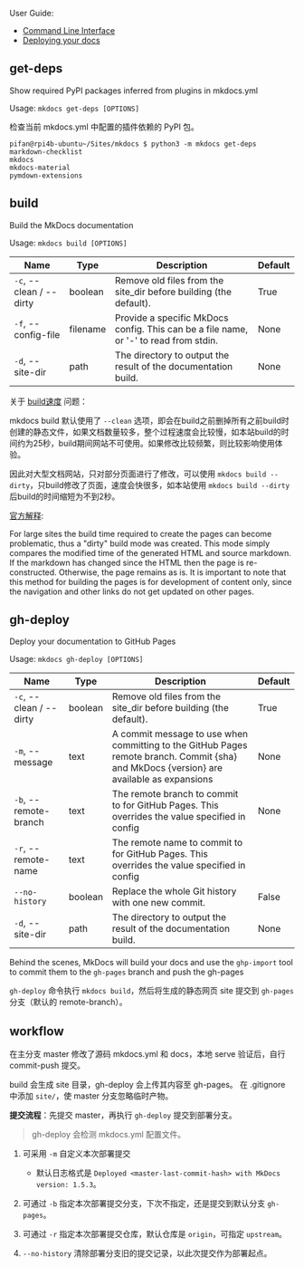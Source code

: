 
User Guide:

- [Command Line Interface](https://www.mkdocs.org/user-guide/cli/)
- [Deploying your docs](https://www.mkdocs.org/user-guide/deploying-your-docs/)

## get-deps

Show required PyPI packages inferred from plugins in mkdocs.yml

Usage: `mkdocs get-deps [OPTIONS]`

检查当前 mkdocs.yml 中配置的插件依赖的 PyPI 包。

```Shell
pifan@rpi4b-ubuntu~/Sites/mkdocs $ python3 -m mkdocs get-deps
markdown-checklist
mkdocs
mkdocs-material
pymdown-extensions
```

## build

Build the MkDocs documentation

Usage: `mkdocs build [OPTIONS]`

Name | Type | Description | Default
-----|------|-------------|--------
`-c`, --clean / --dirty | boolean | Remove old files from the site_dir before building (the default). | True
`-f`, --config-file | filename | Provide a specific MkDocs config. This can be a file name, or '-' to read from stdin. | None
`-d`, --site-dir | path | The directory to output the result of the documentation build. | None

关于 [build速度](http://hpc.ncpgr.cn/linux/086-mkdocs/#buildsu-du) 问题：

mkdocs build 默认使用了 `--clean` 选项，即会在build之前删掉所有之前build时创建的静态文件，如果文档数量较多，整个过程速度会比较慢，如本站build的时间约为25秒，build期间网站不可使用。如果修改比较频繁，则比较影响使用体验。

因此对大型文档网站，只对部分页面进行了修改，可以使用 `mkdocs build --dirty`，只build修改了页面，速度会快很多，如本站使用 `mkdocs build --dirty` 后build的时间缩短为不到2秒。

[官方解释](https://www.mkdocs.org/about/release-notes/#version-016-2016-11-04):

For large sites the build time required to create the pages can become problematic, thus a "dirty" build mode was created. This mode simply compares the modified time of the generated HTML and source markdown. If the markdown has changed since the HTML then the page is re-constructed. Otherwise, the page remains as is. It is important to note that this method for building the pages is for development of content only, since the navigation and other links do not get updated on other pages.

## gh-deploy

Deploy your documentation to GitHub Pages

Usage: `mkdocs gh-deploy [OPTIONS]`

Name | Type | Description | Default
-----|------|-------------|--------
`-c`, --clean / --dirty | boolean | Remove old files from the site_dir before building (the default). | True
`-m`, --message | text | A commit message to use when committing to the GitHub Pages remote branch. Commit {sha} and MkDocs {version} are available as expansions | None
`-b`, --remote-branch | text | The remote branch to commit to for GitHub Pages. This overrides the value specified in config | None
`-r`, --remote-name | text | The remote name to commit to for GitHub Pages. This overrides the value specified in config
`--no-history` | boolean | Replace the whole Git history with one new commit. | False
`-d`, --site-dir | path | The directory to output the result of the documentation build. | None

Behind the scenes, MkDocs will build your docs and use the `ghp-import` tool to commit them to the `gh-pages` branch and push the gh-pages

`gh-deploy` 命令执行 `mkdocs build`，然后将生成的静态网页 site 提交到 `gh-pages` 分支（默认的 remote-branch）。

## workflow

在主分支 master 修改了源码 mkdocs.yml 和 docs，本地 serve 验证后，自行 commit-push 提交。

build 会生成 site 目录，gh-deploy 会上传其内容至 gh-pages。
在 .gitignore 中添加 `site/`，使 master 分支忽略临时产物。

**提交流程**：先提交 master，再执行 `gh-deploy` 提交到部署分支。

> gh-deploy 会检测 mkdocs.yml 配置文件。

1. 可采用 `-m` 自定义本次部署提交

    - 默认日志格式是 `Deployed <master-last-commit-hash> with MkDocs version: 1.5.3`。

2. 可通过 `-b` 指定本次部署提交分支，下次不指定，还是提交到默认分支 `gh-pages`。
3. 可通过 `-r` 指定本次部署提交仓库，默认仓库是 `origin`，可指定 `upstream`。
4. `--no-history` 清除部署分支旧的提交记录，以此次提交作为部署起点。
